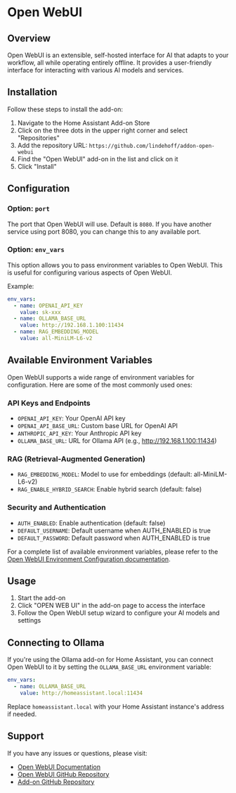 # Open WebUI

## Overview

Open WebUI is an extensible, self-hosted interface for AI that adapts to your workflow, all while operating entirely offline. It provides a user-friendly interface for interacting with various AI models and services.

## Installation

Follow these steps to install the add-on:

1. Navigate to the Home Assistant Add-on Store
2. Click on the three dots in the upper right corner and select "Repositories"
3. Add the repository URL: `https://github.com/lindehoff/addon-open-webui`
4. Find the "Open WebUI" add-on in the list and click on it
5. Click "Install"

## Configuration

### Option: `port`

The port that Open WebUI will use. Default is `8080`.
If you have another service using port 8080, you can change this to any available port.

### Option: `env_vars`

This option allows you to pass environment variables to Open WebUI. This is useful for configuring various aspects of Open WebUI.

Example:
```yaml
env_vars:
  - name: OPENAI_API_KEY
    value: sk-xxx
  - name: OLLAMA_BASE_URL
    value: http://192.168.1.100:11434
  - name: RAG_EMBEDDING_MODEL
    value: all-MiniLM-L6-v2
```

## Available Environment Variables

Open WebUI supports a wide range of environment variables for configuration. Here are some of the most commonly used ones:

### API Keys and Endpoints

- `OPENAI_API_KEY`: Your OpenAI API key
- `OPENAI_API_BASE_URL`: Custom base URL for OpenAI API
- `ANTHROPIC_API_KEY`: Your Anthropic API key
- `OLLAMA_BASE_URL`: URL for Ollama API (e.g., http://192.168.1.100:11434)

### RAG (Retrieval-Augmented Generation)

- `RAG_EMBEDDING_MODEL`: Model to use for embeddings (default: all-MiniLM-L6-v2)
- `RAG_ENABLE_HYBRID_SEARCH`: Enable hybrid search (default: false)

### Security and Authentication

- `AUTH_ENABLED`: Enable authentication (default: false)
- `DEFAULT_USERNAME`: Default username when AUTH_ENABLED is true
- `DEFAULT_PASSWORD`: Default password when AUTH_ENABLED is true

For a complete list of available environment variables, please refer to the [Open WebUI Environment Configuration documentation](https://docs.openwebui.com/getting-started/env-configuration/#overview).

## Usage

1. Start the add-on
2. Click "OPEN WEB UI" in the add-on page to access the interface
3. Follow the Open WebUI setup wizard to configure your AI models and settings

## Connecting to Ollama

If you're using the Ollama add-on for Home Assistant, you can connect Open WebUI to it by setting the `OLLAMA_BASE_URL` environment variable:

```yaml
env_vars:
  - name: OLLAMA_BASE_URL
    value: http://homeassistant.local:11434
```

Replace `homeassistant.local` with your Home Assistant instance's address if needed.

## Support

If you have any issues or questions, please visit:

- [Open WebUI Documentation](https://docs.openwebui.com/)
- [Open WebUI GitHub Repository](https://github.com/open-webui/open-webui)
- [Add-on GitHub Repository](https://github.com/lindehoff/addon-open-webui) 